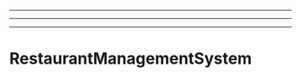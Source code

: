 -------------------------------------------------------------------------------------------------
----------------------------------------------------------------------------------------------------
----------------------------------------------------------------------------------------------------
# RestaurantManagementSystem

